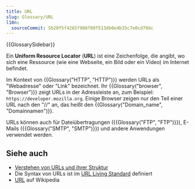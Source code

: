 ```yaml
---
title: URL
slug: Glossary/URL
l10n:
  sourceCommit: 5b20f5f4265f988f80f513db0e4b35c7e0cd70dc
---
```


{{GlossarySidebar}}

Ein **Uniform Resource Locator** (**URL**) ist eine Zeichenfolge, die angibt, wo sich eine Ressource (wie eine Webseite, ein Bild oder ein Video) im Internet befindet.

Im Kontext von {{Glossary("HTTP", "HTTP")}} werden URLs als "Webadresse" oder "Link" bezeichnet. Ihr {{Glossary("browser", "Browser")}} zeigt URLs in der Adressleiste an, zum Beispiel: `https://developer.mozilla.org`. Einige Browser zeigen nur den Teil einer URL nach den "//" an, das heißt den {{Glossary("Domain_name", "Domainnamen")}}.

URLs können auch für Dateiübertragungen ({{Glossary("FTP", "FTP")}}), E-Mails ({{Glossary("SMTP", "SMTP")}}) und andere Anwendungen verwendet werden.

## Siehe auch

- [Verstehen von URLs und ihrer Struktur](/de/docs/Learn_web_development/Howto/Web_mechanics/What_is_a_URL)
- Die Syntax von URLs ist im [URL Living Standard](https://url.spec.whatwg.org/) definiert
- [URL](https://en.wikipedia.org/wiki/URL) auf Wikipedia
